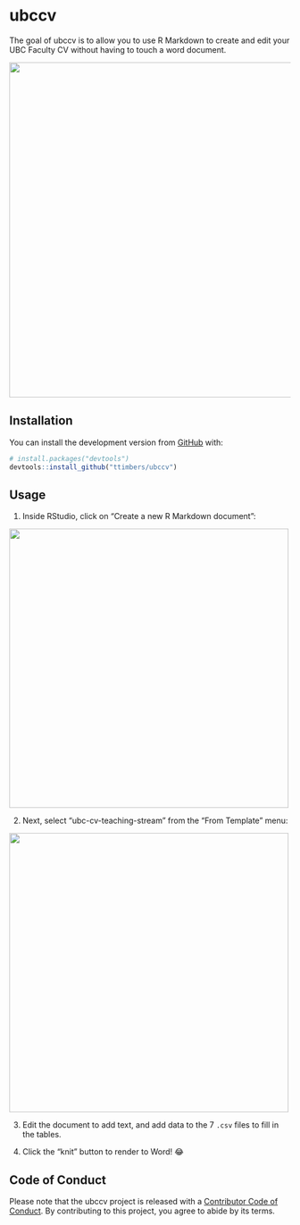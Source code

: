 
<!-- README.md is generated from README.Rmd. Please edit that file -->

# ubccv

<!-- badges: start -->

<!-- badges: end -->

The goal of ubccv is to allow you to use R Markdown to create and edit
your UBC Faculty CV without having to touch a word document.

<img src="man/figures/ubccv.png" width=600>

## Installation

You can install the development version from
[GitHub](https://github.com/) with:

``` r
# install.packages("devtools")
devtools::install_github("ttimbers/ubccv")
```

## Usage

1.  Inside RStudio, click on “Create a new R Markdown document”:

<img src="man/figures/create_rmd.png" width=500>

2.  Next, select “ubc-cv-teaching-stream” from the “From Template” menu:

<img src="man/figures/template.png" width=500>

3.  Edit the document to add text, and add data to the 7 `.csv` files to
    fill in the tables.

4.  Click the “knit” button to render to Word\! 😂

## Code of Conduct

Please note that the ubccv project is released with a [Contributor Code
of
Conduct](https://contributor-covenant.org/version/2/0/CODE_OF_CONDUCT.html).
By contributing to this project, you agree to abide by its terms.
